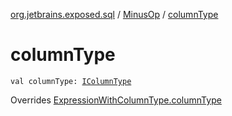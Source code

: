 [org.jetbrains.exposed.sql](../index.md) / [MinusOp](index.md) / [columnType](.)

# columnType

`val columnType: `[`IColumnType`](../-i-column-type/index.md)

Overrides [ExpressionWithColumnType.columnType](../-expression-with-column-type/column-type.md)

